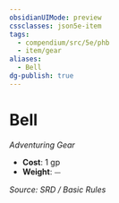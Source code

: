```yaml
---
obsidianUIMode: preview
cssclasses: json5e-item
tags:
  - compendium/src/5e/phb
  - item/gear
aliases:
  - Bell
dg-publish: true
---
```

# Bell
*Adventuring Gear*  

- **Cost**: 1 gp
- **Weight**: ⏤

*Source: SRD / Basic Rules*
